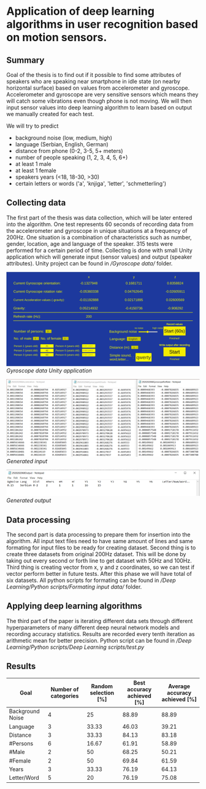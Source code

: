 # Application of deep learning algorithms in user recognition based on motion sensors.

## Summary
  Goal of the thesis is to find out if it possible to find some attributes of speakers who are speaking near smartphone in idle state (on nearby horizontal surface) based on values from accelerometer and gyroscope. Accelerometer and gyroscope are very sensitive sensors which means they will catch some vibrations even though phone is not moving. We will then input sensor values into deep learning algorithm to learn based on output we manually created for each test. 

  We will try to predict 
  * background noise (low, medium, high)
  * language (Serbian, English, German)
  * distance from phone (0-2, 3-5, 5+ meters)
  * number of people speaking (1, 2, 3, 4, 5, 6+)
  * at least 1 male
  * at least 1 female
  * speakers years (<18, 18-30, >30)
  * certain letters or words ('a', 'knjiga', 'letter', 'schmetterling')

## Collecting data
  The first part of the thesis was data collection, which will be later entered into the algorithm. One test represents 60 seconds of recording data from the accelerometer and gyroscope in unique situations at a frequency of 200Hz. One situation is a combination of characteristics such as number, gender, location, age and language of the speaker. 315 tests were performed for a certain period of time. Collecting is done with small Unity application which will generate input (sensor values) and output (speaker attributes).
  Unity project can be found in */Gyroscope data/* folder.
  
![](images/unity_data.jpg)
*Gyroscope data Unity application*
  
![](images/data.png)
*Generated input*  

![](images/Output.png)
*Generated output*

## Data processing
The second part is data processing to prepare them for insertion into the algorithm. All input text files need to have same amount of lines and same formating for input files to be ready for creating dataset. Second thing is to create three datasets from original 200Hz dataset. This will be done by taking out every second or forth line to get dataset with 50Hz and 100Hz. Third thing is creating vector from x, y and z coordinates, so we can test if vector perform better in future tests. After this phase we will have total of six datasets. 
All python scripts for formating can be found in */Deep Learning/Python scripts/Formating input data/* folder.


## Applying deep learning algorithms
The third part of the paper is iterating different data sets through different hyperparameters of many different deep neural network models and recording accuracy statistics. Results are recorded every tenth iteration as arithmetic mean for better precision. Python script can be found in */Deep Learning/Python scripts/Deep Learning scripts/test.py*

## Results

Goal | Number of categories | Random selection [%] | Best accuracy achieved [%] | Average accuracy achieved [%]
------------- | ------------- | ------------ | ------------- | ------------
Background Noise | 4 | 25 | 88.89 | 88.89
Language | 3 | 33.33 | 46.03 | 39.21
Distance | 3 | 33.33 | 84.13 | 83.18
#Persons | 6 | 16.67 | 61.91 | 58.89
#Male | 2 | 50 | 68.25 | 50.21
#Female | 2 | 50 | 69.84 | 61.59
Years | 3 | 33.33 | 76.19 | 64.13
Letter/Word | 5 | 20 | 76.19 | 75.08



